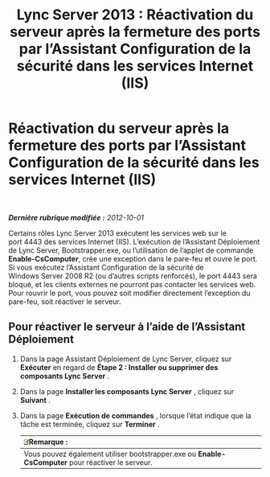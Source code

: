 ﻿---
title: 'Lync Server 2013 : Réactivation du serveur après la fermeture des ports par l’Assistant Configuration de la sécurité dans les services Internet (IIS)'
TOCTitle: Réactivation du serveur après la fermeture des ports par l’Assistant Configuration de la sécurité dans les services Internet (IIS)
ms:assetid: cb8e17cf-f8c1-4099-b63b-c242d656c26a
ms:mtpsurl: https://technet.microsoft.com/fr-fr/library/Gg398851(v=OCS.15)
ms:contentKeyID: 49298876
ms.date: 05/20/2016
mtps_version: v=OCS.15
ms.translationtype: HT
---

# Réactivation du serveur après la fermeture des ports par l’Assistant Configuration de la sécurité dans les services Internet (IIS)

 

_**Dernière rubrique modifiée :** 2012-10-01_

Certains rôles Lync Server 2013 exécutent les services web sur le port 4443 des services Internet (IIS). L’exécution de l’Assistant Déploiement de Lync Server, Bootstrapper.exe, ou l’utilisation de l’applet de commande **Enable-CsComputer**, crée une exception dans le pare-feu et ouvre le port. Si vous exécutez l’Assistant Configuration de la sécurité de Windows Server 2008 R2 (ou d’autres scripts renforcés), le port 4443 sera bloqué, et les clients externes ne pourront pas contacter les services web. Pour rouvrir le port, vous pouvez soit modifier directement l’exception du pare-feu, soit réactiver le serveur.

## Pour réactiver le serveur à l’aide de l’Assistant Déploiement

1.  Dans la page Assistant Déploiement de Lync Server, cliquez sur **Exécuter** en regard de **Étape 2 : Installer ou supprimer des composants Lync Server** .

2.  Dans la page **Installer les composants Lync Server** , cliquez sur **Suivant** .

3.  Dans la page **Exécution de commandes** , lorsque l’état indique que la tâche est terminée, cliquez sur **Terminer** .
    
    <table>
    <thead>
    <tr class="header">
    <th><img src="images/Gg398920.note(OCS.15).gif" title="note" alt="note" />Remarque :</th>
    </tr>
    </thead>
    <tbody>
    <tr class="odd">
    <td>Vous pouvez également utiliser bootstrapper.exe ou <strong>Enable-CsComputer</strong> pour réactiver le serveur.</td>
    </tr>
    </tbody>
    </table>

